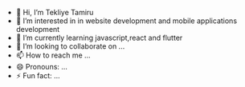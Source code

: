 - 👋 Hi, I’m Tekliye Tamiru 
- 👀 I’m interested in in website development and mobile applications development
- 🌱 I’m currently learning javascript,react and flutter 
- 💞️ I’m looking to collaborate on ...
- 📫 How to reach me ...
- 😄 Pronouns: ...
- ⚡ Fun fact: ...

<!---
tekliyetamiru/tekliyetamiru is a ✨ special ✨ repository because its `README.md` (this file) appears on your GitHub profile.
You can click the Preview link to take a look at your changes.
--->
